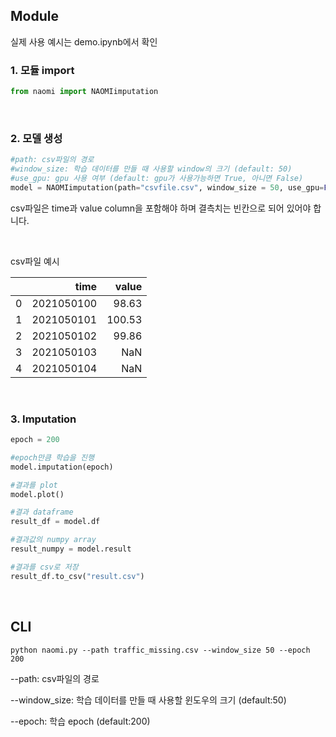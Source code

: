 ## Module

실제 사용 예시는 demo.ipynb에서 확인



### 1. 모듈 import

```python
from naomi import NAOMIimputation
```

&nbsp;



### 2. 모델 생성

```python
#path: csv파일의 경로
#window_size: 학습 데이터를 만들 때 사용할 window의 크기 (default: 50)
#use_gpu: gpu 사용 여부 (default: gpu가 사용가능하면 True, 아니면 False)
model = NAOMIimputation(path="csvfile.csv", window_size = 50, use_gpu=False)
```

csv파일은 time과 value column을 포함해야 하며 결측치는 빈칸으로 되어 있어야 합니다.

&nbsp;

csv파일 예시

|      |       time |  value |
| ---: | ---------: | -----: |
|    0 | 2021050100 |  98.63 |
|    1 | 2021050101 | 100.53 |
|    2 | 2021050102 |  99.86 |
|    3 | 2021050103 |    NaN |
|    4 | 2021050104 |    NaN |

&nbsp;



### 3. Imputation

```python
epoch = 200

#epoch만큼 학습을 진행
model.imputation(epoch)

#결과를 plot
model.plot()

#결과 dataframe
result_df = model.df

#결과값의 numpy array
result_numpy = model.result

#결과를 csv로 저장
result_df.to_csv("result.csv")
```

&nbsp;



## CLI

```
python naomi.py --path traffic_missing.csv --window_size 50 --epoch 200
```

--path: csv파일의 경로

--window_size: 학습 데이터를 만들 때 사용할 윈도우의 크기 (default:50)

--epoch: 학습 epoch (default:200)

